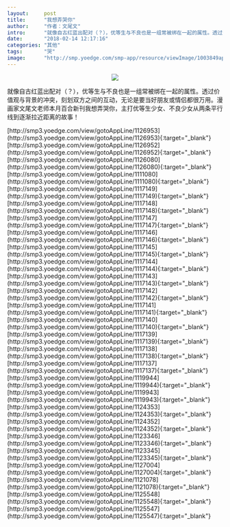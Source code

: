 ```yaml
---
layout:     post
title:      "我想弄哭你"
author:     "作者：文尾文"
intro:      "就像自古红蓝出配对（？），优等生与不良也是一组常被绑在一起的属性。透过价值观与背景的冲突，刻划双方之间的互动，无论是要当好朋友或情侣都很万用。漫画家文尾文老师本月百合新刊我想弄哭你，主打优等生少女、不良少女从两条平行线到逐渐拉近距离的故事！"
date:       "2018-02-14 12:17:16"
categories: "其他"
tags:       "哭"
image:      "http://smp.yoedge.com/smp-app/resource/viewImage/1003849appline.png"
---
```

<div style="text-align: center">
<p><img src="http://smp.yoedge.com/smp-app/resource/viewImage/1003849appline.png"/></p>
</div>
<p class="post-meta">
<span>就像自古红蓝出配对（？），优等生与不良也是一组常被绑在一起的属性。透过价值观与背景的冲突，刻划双方之间的互动，无论是要当好朋友或情侣都很万用。漫画家文尾文老师本月百合新刊我想弄哭你，主打优等生少女、不良少女从两条平行线到逐渐拉近距离的故事！</span>
</p>
[http://smp3.yoedge.com/view/gotoAppLine/1126953](http://smp3.yoedge.com/view/gotoAppLine/1126953){:target="_blank"}
[http://smp3.yoedge.com/view/gotoAppLine/1126952](http://smp3.yoedge.com/view/gotoAppLine/1126952){:target="_blank"}
[http://smp3.yoedge.com/view/gotoAppLine/1126080](http://smp3.yoedge.com/view/gotoAppLine/1126080){:target="_blank"}
[http://smp3.yoedge.com/view/gotoAppLine/1111080](http://smp3.yoedge.com/view/gotoAppLine/1111080){:target="_blank"}
[http://smp3.yoedge.com/view/gotoAppLine/1117149](http://smp3.yoedge.com/view/gotoAppLine/1117149){:target="_blank"}
[http://smp3.yoedge.com/view/gotoAppLine/1117148](http://smp3.yoedge.com/view/gotoAppLine/1117148){:target="_blank"}
[http://smp3.yoedge.com/view/gotoAppLine/1117147](http://smp3.yoedge.com/view/gotoAppLine/1117147){:target="_blank"}
[http://smp3.yoedge.com/view/gotoAppLine/1117146](http://smp3.yoedge.com/view/gotoAppLine/1117146){:target="_blank"}
[http://smp3.yoedge.com/view/gotoAppLine/1117145](http://smp3.yoedge.com/view/gotoAppLine/1117145){:target="_blank"}
[http://smp3.yoedge.com/view/gotoAppLine/1117144](http://smp3.yoedge.com/view/gotoAppLine/1117144){:target="_blank"}
[http://smp3.yoedge.com/view/gotoAppLine/1117143](http://smp3.yoedge.com/view/gotoAppLine/1117143){:target="_blank"}
[http://smp3.yoedge.com/view/gotoAppLine/1117142](http://smp3.yoedge.com/view/gotoAppLine/1117142){:target="_blank"}
[http://smp3.yoedge.com/view/gotoAppLine/1117141](http://smp3.yoedge.com/view/gotoAppLine/1117141){:target="_blank"}
[http://smp3.yoedge.com/view/gotoAppLine/1117140](http://smp3.yoedge.com/view/gotoAppLine/1117140){:target="_blank"}
[http://smp3.yoedge.com/view/gotoAppLine/1117139](http://smp3.yoedge.com/view/gotoAppLine/1117139){:target="_blank"}
[http://smp3.yoedge.com/view/gotoAppLine/1117138](http://smp3.yoedge.com/view/gotoAppLine/1117138){:target="_blank"}
[http://smp3.yoedge.com/view/gotoAppLine/1117137](http://smp3.yoedge.com/view/gotoAppLine/1117137){:target="_blank"}
[http://smp3.yoedge.com/view/gotoAppLine/1119944](http://smp3.yoedge.com/view/gotoAppLine/1119944){:target="_blank"}
[http://smp3.yoedge.com/view/gotoAppLine/1119943](http://smp3.yoedge.com/view/gotoAppLine/1119943){:target="_blank"}
[http://smp3.yoedge.com/view/gotoAppLine/1124353](http://smp3.yoedge.com/view/gotoAppLine/1124353){:target="_blank"}
[http://smp3.yoedge.com/view/gotoAppLine/1124352](http://smp3.yoedge.com/view/gotoAppLine/1124352){:target="_blank"}
[http://smp3.yoedge.com/view/gotoAppLine/1123346](http://smp3.yoedge.com/view/gotoAppLine/1123346){:target="_blank"}
[http://smp3.yoedge.com/view/gotoAppLine/1123345](http://smp3.yoedge.com/view/gotoAppLine/1123345){:target="_blank"}
[http://smp3.yoedge.com/view/gotoAppLine/1127004](http://smp3.yoedge.com/view/gotoAppLine/1127004){:target="_blank"}
[http://smp3.yoedge.com/view/gotoAppLine/1121078](http://smp3.yoedge.com/view/gotoAppLine/1121078){:target="_blank"}
[http://smp3.yoedge.com/view/gotoAppLine/1125548](http://smp3.yoedge.com/view/gotoAppLine/1125548){:target="_blank"}
[http://smp3.yoedge.com/view/gotoAppLine/1125547](http://smp3.yoedge.com/view/gotoAppLine/1125547){:target="_blank"}


